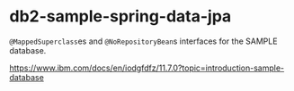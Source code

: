 # db2-sample-spring-data-jpa

`@MappedSuperclass`es and `@NoRepositoryBean`s interfaces for the SAMPLE database.

https://www.ibm.com/docs/en/iodgfdfz/11.7.0?topic=introduction-sample-database